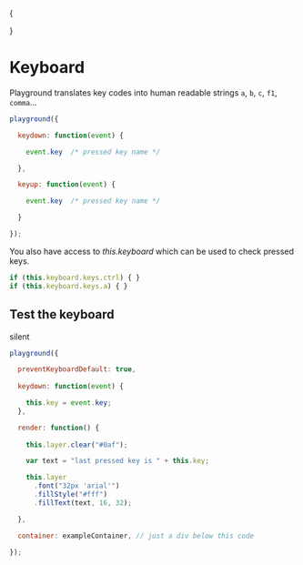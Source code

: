 {

}

# Keyboard

Playground translates key codes into human readable strings `a`, `b`, `c`, `f1`, `comma`...

```javascript
playground({

  keydown: function(event) {

    event.key  /* pressed key name */

  },

  keyup: function(event) {

    event.key  /* pressed key name */

  }

});
```

You also have access to *this.keyboard* which can be used to check pressed keys.

```javascript
if (this.keyboard.keys.ctrl) { }
if (this.keyboard.keys.a) { }
```

## Test the keyboard

silent
```javascript
playground({

  preventKeyboardDefault: true,
  
  keydown: function(event) {

    this.key = event.key;
  },

  render: function() {
    
    this.layer.clear("#0af");

    var text = "last pressed key is " + this.key;

    this.layer
      .font("32px 'arial'")
      .fillStyle("#fff")
      .fillText(text, 16, 32);

  },

  container: exampleContainer, // just a div below this code

});

```